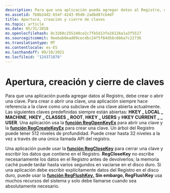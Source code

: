 ```yaml
---
description: Para que una aplicación pueda agregar datos al Registro, debe crear o abrir una clave.
ms.assetid: 7b0b24d2-b54f-4243-95d0-2adbd87cb4df
title: Apertura, creación y cierre de claves
ms.topic: article
ms.date: 05/31/2018
ms.openlocfilehash: 8c3260c255240ce2c7fb5d13fe28126a1a3f5527
ms.sourcegitcommit: 9eebab0ead09cecdbc24f5f84d56c8b6a7c22736
ms.translationtype: MT
ms.contentlocale: es-ES
ms.lasthandoff: 09/10/2021
ms.locfileid: "124371876"
---
```

# <a name="opening-creating-and-closing-keys"></a>Apertura, creación y cierre de claves

Para que una aplicación pueda agregar datos al Registro, debe crear o abrir una clave. Para crear o abrir una clave, una aplicación siempre hace referencia a la clave como una subclave de una clave abierta actualmente. Las siguientes claves predefinidas siempre están abiertas: **HKEY \_ LOCAL \_ MACHINE**, **HKEY \_ CLASSES \_ ROOT**, **HKEY \_ USERS** y **HKEY CURRENT \_ \_ USER**. Una aplicación usa la [**función RegOpenKeyEx**](/windows/desktop/api/Winreg/nf-winreg-regopenkeyexa) para abrir una clave y la [**función RegCreateKeyEx**](/windows/desktop/api/Winreg/nf-winreg-regcreatekeyexa) para crear una clave. Un árbol del Registro puede tener 512 niveles de profundidad. Puede crear hasta 32 niveles a la vez a través de una única llamada API del registro.

Una aplicación puede usar la [**función RegCloseKey**](/windows/desktop/api/Winreg/nf-winreg-regclosekey) para cerrar una clave y escribir los datos que contiene en el Registro. **RegCloseKey** no escribe necesariamente los datos en el Registro antes de devolverlos; la memoria caché puede tardar hasta varios segundos en vaciarse en el disco duro. Si una aplicación debe escribir explícitamente datos del Registro en el disco duro, puede usar la [**función RegFlushKey.**](/windows/desktop/api/Winreg/nf-winreg-regflushkey) **Sin embargo, RegFlushKey** usa muchos recursos del sistema y solo debe llamarse cuando sea absolutamente necesario.

 

 



